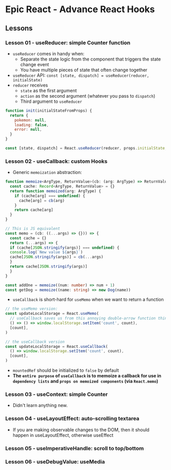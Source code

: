 # Epic React - Advance React Hooks

## Lessons

### Lesson 01 - useReducer: simple Counter function

- `useReducer` comes in handy when:
  - Separate the state logic from the component that triggers the state change event
  - You have multiple pieces of state that often change together
- `useReducer` API: `const [state, dispatch] = useReducer(reducer, initialState)`
- `reducer` receives
  - `state` as the first argument
  - `action` as the second argument (whatever you pass to `dispatch`)
  - Third argument to `useReducer`

```javascript
function init(initialStateFromProps) {
  return {
    pokemon: null,
    loading: false,
    error: null,
  }
}

const [state, dispatch] = React.useReducer(reducer, props.initialState, init)
```

### Lesson 02 - useCallback: custom Hooks

- Generic `memoization` abstraction:

```typescript
function memoize<ArgType, ReturnValue>(cb: (arg: ArgType) => ReturnValue) {
  const cache: Record<ArgType, ReturnValue> = {}
  return function memoized(arg: ArgType) {
    if (cache[arg] === undefined) {
      cache[arg] = cb(arg)
    }
    return cache[arg]
  }
}

// This is JS equivalent
const memo = (cb: ((...args) => {})) => {
  const cache = {}
  return (...args) => {
  if (cache[JSON.stringify(args)] === undefined) {
  console.log(`New value ${args}`)
  cache[JSON.stringify(args)] = cb(...args)
  }
  return cache[JSON.stringify(args)]
  }
}

const addOne = memoize((num: number) => num + 1)
const getDog = memoize((name: string) => new Dog(name))
```

- `useCallback` is short-hard for `useMemo` when we want to return a function

```JavaScript
// the useMemo version:
const updateLocalStorage = React.useMemo(
  // useCallback saves us from this annoying double-arrow function thing:
  () => () => window.localStorage.setItem('count', count),
  [count],
)

// the useCallback version
const updateLocalStorage = React.useCallback(
  () => window.localStorage.setItem('count', count),
  [count],
)
```

- `mountedRef` should be initialized to `false` by default
- **The `entire purpose` of `useCallback` is to memoize a callback for use in `dependency lists` and `props on memoized components` (via `React.memo`)**

### Lesson 03 - useContext: simple Counter

- Didn't learn anything new.


### Lesson 04 - useLayoutEffect: auto-scrolling textarea

- If you are making observable changes to the DOM, then it should happen in useLayoutEffect, otherwise useEffect

### Lesson 05 - useImperativeHandle: scroll to top/bottom


### Lesson 06 - useDebugValue: useMedia

